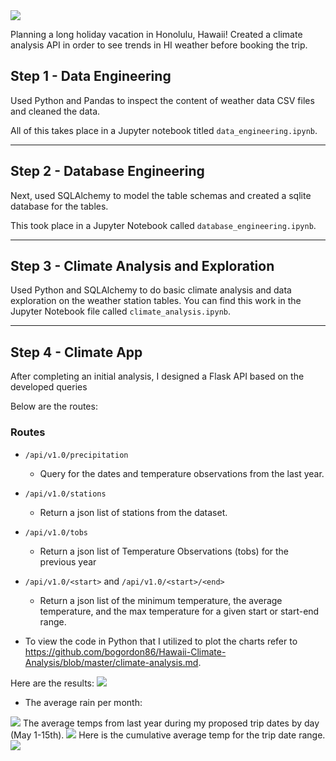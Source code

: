 <!--lint disable no-heading-punctuation-->
<!--lint enable no-heading-punctuation-->

<img src='images/Honolulu-HI.png' />

Planning a long holiday vacation in Honolulu, Hawaii! Created a climate analysis API in order to see trends in HI weather before booking the trip.

## Step 1 - Data Engineering

Used Python and Pandas to inspect the content of weather data CSV files and cleaned the data.

All of this takes place in a Jupyter notebook titled `data_engineering.ipynb`.

---

## Step 2 - Database Engineering

Next, used SQLAlchemy to model the table schemas and created a sqlite database for the tables.

This took place in a Jupyter Notebook called `database_engineering.ipynb`.


---

## Step 3 - Climate Analysis and Exploration

Used Python and SQLAlchemy to do basic climate analysis and data exploration on the weather station tables. You can find this work in the Jupyter Notebook file called `climate_analysis.ipynb`.


---

## Step 4 - Climate App

After completing an initial analysis, I designed a Flask API based on the developed queries

Below are the routes:

### Routes

* `/api/v1.0/precipitation`

  * Query for the dates and temperature observations from the last year.

* `/api/v1.0/stations`

  * Return a json list of stations from the dataset.

* `/api/v1.0/tobs`

  * Return a json list of Temperature Observations (tobs) for the previous year

* `/api/v1.0/<start>` and `/api/v1.0/<start>/<end>`

  * Return a json list of the minimum temperature, the average temperature, and the max temperature for a given start or start-end range.

 * To view the code in Python that I utilized to plot the charts refer to https://github.com/bogordon86/Hawaii-Climate-Analysis/blob/master/climate-analysis.md.
 
 Here are the results:
 <img src='output_17_0.png' />
 * The average rain per month:
 <img src='output_9_1.png' />
 The average temps from last year during my proposed trip dates by day (May 1-15th).
 <img src='output_22_1.png' />
 Here is the cumulative average temp for the trip date range.
 <img src='output_24_0.png' />
 
 
